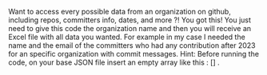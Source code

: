 Want to access every possible data from an organization on github, including repos, committers info, dates, and more ?!
You got this!
You just need to give this code the organization name and then you will receive an Excel file with all data you wanted.
For example in my case I needed the name and the email of the committers who had any contribution after 2023 for an specific organization with commit messages.
Hint: Before running the code, on your base JSON file insert an empty array like this : [] . 
